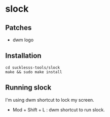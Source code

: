 # slock #

## Patches ##

- dwm logo 

## Installation ##

```
cd sucklesss-tools/slock
make && sudo make install
```

## Running slock ##

I'm using dwm shortcut to lock my screen.
- Mod + Shift + L : dwm shortcut to run slock.
